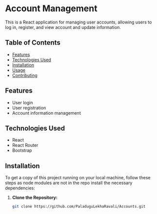 # Account Management

This is a React application for managing user accounts, allowing users to log in, register, and view account and update information.

## Table of Contents

- [Features](#features)
- [Technologies Used](#technologies-used)
- [Installation](#installation)
- [Usage](#usage)
- [Contributing](#contributing)

## Features

- User login
- User registration
- Account information management

## Technologies Used

- React
- React Router
- Bootstrap

## Installation

To get a copy of this project running on your local machine, follow these steps as node modules are not in the repo install the necessary dependencies:

1. **Clone the Repository:**

   ```bash
   git clone https://github.com/PaladuguLekhaRavali/Accounts.git
